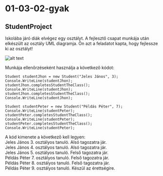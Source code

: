 # 01-03-02-gyak
## StudentProject
Iskolába járó diák elvégez egy osztályt.
A fejlesztő csapat munkája után elkészült az osztály UML diagramja. Ön azt a feladatot kapta, hogy fejlessze ki az osztályt!     

![alt text](https://github.com/csarp-dotnet-core-oop-feladatok/01-03-02-gyak/blob/main/StudentClass.png "UML diagram")   

Munkája ellenőrzéseként használja a következő kódot:   
```
Student studentJhon = new Student("Jeles János", 3);
Console.WriteLine(studentJhon);
studentJhon.completesStudentTheClass();
Console.WriteLine(studentJhon);
studentJhon.completesStudentTheClass();
Console.WriteLine(studentJhon);

Student studentPeter = new Student("Példás Péter", 7);
Console.WriteLine(studentPeter);
studentPeter.completesStudentTheClass();
Console.WriteLine(studentPeter);
studentPeter.completesStudentTheClass();
Console.WriteLine(studentPeter);
```
A kód kimenete a következő kell legyen:     
Jeles János 3. osztályos tanuló. Alsó tagozatra jár.    
Jeles János 4. osztályos tanuló. Alsó tagozatra jár.    
Jeles János 5. osztályos tanuló. Felső tagozatra jár.     
Példás Péter 7. osztályos tanuló. Felső tagozatra jár.    
Példás Péter 8. osztályos tanuló. Felső tagozatra jár.    
Példás Péter 9. osztályos tanuló. Készül az érettségire.    
